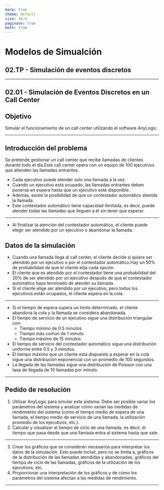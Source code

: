 ```yaml
---
marp: true
theme: default
size: 16:9
paginate: true
math: true
---
```


# Modelos de Simualción

## 02.TP - Simulación de eventos discretos

---

## 02.01 - Simulación de Eventos Discretos en un Call Center

## Objetivo

Simular el funcionamiento de un call center utilizando el software AnyLogic.

---

## Introducción del problema

Se pretende gestionar un call center que recibe llamadas de clientes durante todo el día.Este call center opera con un equipo de 100 ejecutivos que atienden las llamadas entrantes.

- Cada ejecutivo puede atender solo una llamada a la vez.
- Cuando un ejecutivo está ocupado, las llamadas entrantes deben ponerse en espera hasta que un ejecutivo esté disponible.
- Además, existe la posibilidad de que un contestador automático atienda la llamada.
- Este contestador automático tiene capacidad ilimitada, es decir, puede atender todas las llamadas que lleguen a él sin tener que esperar.
  
---

- Al finalizar la atención del contestador automático, el cliente puede elegir ser atendido por un ejecutivo o abandonar la llamada.

## Datos de la simulación

- Cuando una llamada llega al call center, el cliente decide si quiere ser atendido por un ejecutivo o por el contestador automático.Hay un 50% de probabilidad de que el cliente elija cada opción.
- El cliente que es atendido por el contestador tiene una probabilidad del 20% de ser atendido por un ejecutivo después de que el contestador automático haya terminado de atender su llamada.
- Si el cliente elige ser atendido por un ejecutivo, pero todos los ejecutivos están ocupados, el cliente espera en la cola.
  
---

- Si el tiempo de espera supera un límite determinado, el cliente abandona la cola y la llamada se considera abandonada.
- El tiempo de servicio de un ejecutivo sigue una distribución triangular con:
  - Tiempo mínimo de 0.5 minutos
  - Tiempo más común de 1 minuto
  - Tiempo máximo de 15 minutos
- El tiempo de servicio del contestador automático sigue una distribución uniforme entre 0.5 y 3 minutos.
- El tiempo máximo que un cliente está dispuesto a esperar en la cola sigue una distribución exponencial con un promedio de 100 segundos.
- La llegada de las llamadas sigue una distribución de Poisson con una tasa de llegada de 10 llamadas por minuto.

---

## Pedido de resolución

1. Utilizar AnyLogic para simular este sistema. Debe ser posible variar los parámetros del sistema y analizar cómo varían las medidas de rendimiento del sistema (como el tiempo medio de espera de una llamada, el tiempo medio de servicio de una llamada, la utilización promedio de los ejecutivos, etc.).
2. Calcular y visualizar el tiempo de ciclo de una llamada, es decir, el tiempo que pasa desde que una llamada entra al sistema hasta que sale.

---

3. Crear los gráficos que se consideren necesarios para interpretar los datos de la simulación. Esto puede incluir, pero no se limita a, gráficos de la distribución de las llamadas atendidas y abandonadas, gráficos del tiempo de ciclo de las llamadas, gráficos de la utilización de los ejecutivos, etc.
4. Proporcionar una interpretación de los gráficos y de cómo los parámetros del sistema afectan a las medidas de rendimiento.

---

